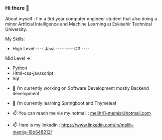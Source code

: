 ### Hi there 👋

About myself :
  I'm a 3rd year computer engineer student that also doing a minor Artficial Intelligence and Machine Learning at Eskisehir Technical University.

My Skills:

 - High Level
 ---- Java ----
    ---- C# ----
    
 Mid Level ->
  * Python
  * Html-css-javascript
  * Sql

- 🔭 I’m currently working on Software Development mostly Backend development
- 🌱 I’m currently learning Springboot and Thymeleaf


- 📫 You can reach me via my hotmail : melih41-memis@hotmail.com
- 📫 Here is my linkedIn : https://www.linkedin.com/in/melih-memiş-18b548212/
